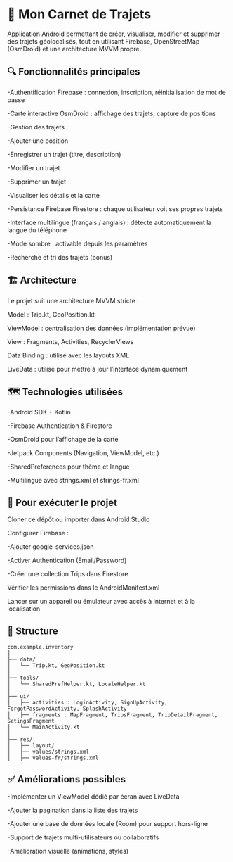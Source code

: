 # 📍 Mon Carnet de Trajets

Application Android permettant de créer, visualiser, modifier et supprimer des trajets géolocalisés, tout en utilisant Firebase, OpenStreetMap (OsmDroid) et une architecture MVVM propre.

## 🔍 Fonctionnalités principales

-Authentification Firebase : connexion, inscription, réinitialisation de mot de passe

-Carte interactive OsmDroid : affichage des trajets, capture de positions

-Gestion des trajets :

-Ajouter une position

-Enregistrer un trajet (titre, description)

-Modifier un trajet

-Supprimer un trajet

-Visualiser les détails et la carte

-Persistance Firebase Firestore : chaque utilisateur voit ses propres trajets

-Interface multilingue (français / anglais) : détecte automatiquement la langue du téléphone

-Mode sombre : activable depuis les paramètres

-Recherche et tri des trajets (bonus)

## 🏗️ Architecture

Le projet suit une architecture MVVM stricte :

Model : Trip.kt, GeoPosition.kt

ViewModel : centralisation des données (implémentation prévue)

View : Fragments, Activities, RecyclerViews

Data Binding : utilisé avec les layouts XML

LiveData : utilisé pour mettre à jour l’interface dynamiquement

## 🗺️ Technologies utilisées

-Android SDK + Kotlin

-Firebase Authentication & Firestore

-OsmDroid pour l’affichage de la carte

-Jetpack Components (Navigation, ViewModel, etc.)

-SharedPreferences pour thème et langue

-Multilingue avec strings.xml et strings-fr.xml

## 🧪 Pour exécuter le projet

Cloner ce dépôt ou importer dans Android Studio

Configurer Firebase :

-Ajouter google-services.json

-Activer Authentication (Email/Password)

-Créer une collection Trips dans Firestore

Vérifier les permissions dans le AndroidManifest.xml

Lancer sur un appareil ou émulateur avec accès à Internet et à la localisation

## 📁 Structure

```
com.example.inventory
│
├── data/
│   └── Trip.kt, GeoPosition.kt
│
├── tools/
│   └── SharedPrefHelper.kt, LocaleHelper.kt
│
├── ui/
│   ├── activities : LoginActivity, SignUpActivity, ForgotPasswordActivity, SplashActivity
│   ├── fragments : MapFragment, TripsFragment, TripDetailFragment, SetingsFragment
│   └── MainActivity.kt
│
├── res/
│   ├── layout/
│   ├── values/strings.xml
│   ├── values-fr/strings.xml
```

## ✅ Améliorations possibles

-Implémenter un ViewModel dédié par écran avec LiveData

-Ajouter la pagination dans la liste des trajets

-Ajouter une base de données locale (Room) pour support hors-ligne

-Support de trajets multi-utilisateurs ou collaboratifs

-Amélioration visuelle (animations, styles)